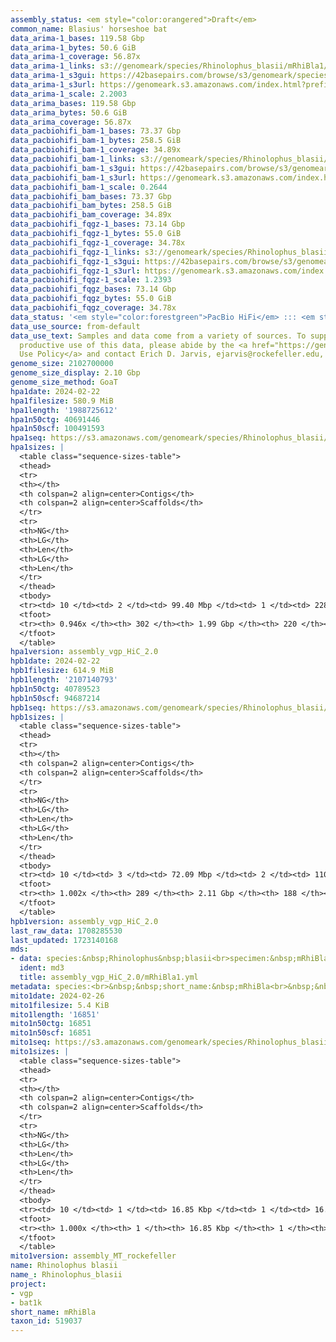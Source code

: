 ```yaml
---
assembly_status: <em style="color:orangered">Draft</em>
common_name: Blasius' horseshoe bat
data_arima-1_bases: 119.58 Gbp
data_arima-1_bytes: 50.6 GiB
data_arima-1_coverage: 56.87x
data_arima-1_links: s3://genomeark/species/Rhinolophus_blasii/mRhiBla1/genomic_data/arima/<br>
data_arima-1_s3gui: https://42basepairs.com/browse/s3/genomeark/species/Rhinolophus_blasii/mRhiBla1/genomic_data/arima/
data_arima-1_s3url: https://genomeark.s3.amazonaws.com/index.html?prefix=species/Rhinolophus_blasii/mRhiBla1/genomic_data/arima/
data_arima-1_scale: 2.2003
data_arima_bases: 119.58 Gbp
data_arima_bytes: 50.6 GiB
data_arima_coverage: 56.87x
data_pacbiohifi_bam-1_bases: 73.37 Gbp
data_pacbiohifi_bam-1_bytes: 258.5 GiB
data_pacbiohifi_bam-1_coverage: 34.89x
data_pacbiohifi_bam-1_links: s3://genomeark/species/Rhinolophus_blasii/mRhiBla1/genomic_data/pacbio_hifi/<br>
data_pacbiohifi_bam-1_s3gui: https://42basepairs.com/browse/s3/genomeark/species/Rhinolophus_blasii/mRhiBla1/genomic_data/pacbio_hifi/
data_pacbiohifi_bam-1_s3url: https://genomeark.s3.amazonaws.com/index.html?prefix=species/Rhinolophus_blasii/mRhiBla1/genomic_data/pacbio_hifi/
data_pacbiohifi_bam-1_scale: 0.2644
data_pacbiohifi_bam_bases: 73.37 Gbp
data_pacbiohifi_bam_bytes: 258.5 GiB
data_pacbiohifi_bam_coverage: 34.89x
data_pacbiohifi_fqgz-1_bases: 73.14 Gbp
data_pacbiohifi_fqgz-1_bytes: 55.0 GiB
data_pacbiohifi_fqgz-1_coverage: 34.78x
data_pacbiohifi_fqgz-1_links: s3://genomeark/species/Rhinolophus_blasii/mRhiBla1/genomic_data/pacbio_hifi/<br>
data_pacbiohifi_fqgz-1_s3gui: https://42basepairs.com/browse/s3/genomeark/species/Rhinolophus_blasii/mRhiBla1/genomic_data/pacbio_hifi/
data_pacbiohifi_fqgz-1_s3url: https://genomeark.s3.amazonaws.com/index.html?prefix=species/Rhinolophus_blasii/mRhiBla1/genomic_data/pacbio_hifi/
data_pacbiohifi_fqgz-1_scale: 1.2393
data_pacbiohifi_fqgz_bases: 73.14 Gbp
data_pacbiohifi_fqgz_bytes: 55.0 GiB
data_pacbiohifi_fqgz_coverage: 34.78x
data_status: '<em style="color:forestgreen">PacBio HiFi</em> ::: <em style="color:forestgreen">Arima</em>'
data_use_source: from-default
data_use_text: Samples and data come from a variety of sources. To support fair and
  productive use of this data, please abide by the <a href="https://genome10k.soe.ucsc.edu/data-use-policies/">Data
  Use Policy</a> and contact Erich D. Jarvis, ejarvis@rockefeller.edu, with any questions.
genome_size: 2102700000
genome_size_display: 2.10 Gbp
genome_size_method: GoaT
hpa1date: 2024-02-22
hpa1filesize: 580.9 MiB
hpa1length: '1988725612'
hpa1n50ctg: 40691446
hpa1n50scf: 100491593
hpa1seq: https://s3.amazonaws.com/genomeark/species/Rhinolophus_blasii/mRhiBla1/assembly_vgp_HiC_2.0/mRhiBla1.HiC.hap1.20240222.fasta.gz
hpa1sizes: |
  <table class="sequence-sizes-table">
  <thead>
  <tr>
  <th></th>
  <th colspan=2 align=center>Contigs</th>
  <th colspan=2 align=center>Scaffolds</th>
  </tr>
  <tr>
  <th>NG</th>
  <th>LG</th>
  <th>Len</th>
  <th>LG</th>
  <th>Len</th>
  </tr>
  </thead>
  <tbody>
  <tr><td> 10 </td><td> 2 </td><td> 99.40 Mbp </td><td> 1 </td><td> 228.18 Mbp </td></tr><tr><td> 20 </td><td> 5 </td><td> 72.75 Mbp </td><td> 3 </td><td> 111.00 Mbp </td></tr><tr><td> 30 </td><td> 8 </td><td> 59.10 Mbp </td><td> 5 </td><td> 108.02 Mbp </td></tr><tr><td> 40 </td><td> 13 </td><td> 46.08 Mbp </td><td> 7 </td><td> 101.94 Mbp </td></tr><tr style="background-color:#cccccc;"><td> 50 </td><td> 17 </td><td style="background-color:#88ff88;"> 40.69 Mbp </td><td> 9 </td><td style="background-color:#88ff88;"> 100.49 Mbp </td></tr><tr><td> 60 </td><td> 24 </td><td> 29.27 Mbp </td><td> 11 </td><td> 92.95 Mbp </td></tr><tr><td> 70 </td><td> 31 </td><td> 24.47 Mbp </td><td> 13 </td><td> 73.50 Mbp </td></tr><tr><td> 80 </td><td> 42 </td><td> 16.62 Mbp </td><td> 17 </td><td> 60.22 Mbp </td></tr><tr><td> 90 </td><td> 63 </td><td> 5.54 Mbp </td><td> 20 </td><td> 46.08 Mbp </td></tr><tr><td> 100 </td><td> 0 </td><td>  </td><td> 0 </td><td>  </td></tr></tbody>
  <tfoot>
  <tr><th> 0.946x </th><th> 302 </th><th> 1.99 Gbp </th><th> 220 </th><th> 1.99 Gbp </th></tr>
  </tfoot>
  </table>
hpa1version: assembly_vgp_HiC_2.0
hpb1date: 2024-02-22
hpb1filesize: 614.9 MiB
hpb1length: '2107140793'
hpb1n50ctg: 40789523
hpb1n50scf: 94687214
hpb1seq: https://s3.amazonaws.com/genomeark/species/Rhinolophus_blasii/mRhiBla1/assembly_vgp_HiC_2.0/mRhiBla1.HiC.hap2.20240222.fasta.gz
hpb1sizes: |
  <table class="sequence-sizes-table">
  <thead>
  <tr>
  <th></th>
  <th colspan=2 align=center>Contigs</th>
  <th colspan=2 align=center>Scaffolds</th>
  </tr>
  <tr>
  <th>NG</th>
  <th>LG</th>
  <th>Len</th>
  <th>LG</th>
  <th>Len</th>
  </tr>
  </thead>
  <tbody>
  <tr><td> 10 </td><td> 3 </td><td> 72.09 Mbp </td><td> 2 </td><td> 110.58 Mbp </td></tr><tr><td> 20 </td><td> 6 </td><td> 60.38 Mbp </td><td> 4 </td><td> 108.05 Mbp </td></tr><tr><td> 30 </td><td> 9 </td><td> 55.71 Mbp </td><td> 6 </td><td> 104.19 Mbp </td></tr><tr><td> 40 </td><td> 14 </td><td> 48.96 Mbp </td><td> 8 </td><td> 100.86 Mbp </td></tr><tr style="background-color:#cccccc;"><td> 50 </td><td> 18 </td><td style="background-color:#88ff88;"> 40.79 Mbp </td><td> 10 </td><td style="background-color:#88ff88;"> 94.69 Mbp </td></tr><tr><td> 60 </td><td> 24 </td><td> 32.76 Mbp </td><td> 12 </td><td> 88.73 Mbp </td></tr><tr><td> 70 </td><td> 31 </td><td> 24.65 Mbp </td><td> 15 </td><td> 73.42 Mbp </td></tr><tr><td> 80 </td><td> 42 </td><td> 13.50 Mbp </td><td> 18 </td><td> 62.85 Mbp </td></tr><tr><td> 90 </td><td> 63 </td><td> 7.69 Mbp </td><td> 22 </td><td> 46.03 Mbp </td></tr><tr><td> 100 </td><td> 201 </td><td> 93.06 Kbp </td><td> 101 </td><td> 93.06 Kbp </td></tr></tbody>
  <tfoot>
  <tr><th> 1.002x </th><th> 289 </th><th> 2.11 Gbp </th><th> 188 </th><th> 2.11 Gbp </th></tr>
  </tfoot>
  </table>
hpb1version: assembly_vgp_HiC_2.0
last_raw_data: 1708285530
last_updated: 1723140168
mds:
- data: species:&nbsp;Rhinolophus&nbsp;blasii<br>specimen:&nbsp;mRhiBla1<br>projects:&nbsp;<br>&nbsp;&nbsp;-&nbsp;vgp<br>&nbsp;&nbsp;-&nbsp;bat1k<br>assembled_by_group:&nbsp;Rockefeller<br>data_location:&nbsp;S3<br>release_to:&nbsp;S3<br>primary:&nbsp;s3://genomeark/species/Rhinolophus_blasii/mRhiBla1/assembly_vgp_HiC_2.0/mRhiBla1.HiC.hap1.20240222.fasta.gz<br>haplotigs:&nbsp;s3://genomeark/species/Rhinolophus_blasii/mRhiBla1/assembly_vgp_HiC_2.0/mRhiBla1.HiC.hap2.20240222.fasta.gz<br>pretext:&nbsp;s3://genomeark/species/Rhinolophus_blasii/mRhiBla1/assembly_vgp_HiC_2.0/evaluation/hap1/pretext/mRhiBla1_hap1_s2.pretext<br>pretext:&nbsp;s3://genomeark/species/Rhinolophus_blasii/mRhiBla1/assembly_vgp_HiC_2.0/evaluation/hap2/pretext/mRhiBla1_hap2_s2.pretext<br>kmer_spectra_img:&nbsp;s3://genomeark/species/Rhinolophus_blasii/mRhiBla1/assembly_vgp_HiC_2.0/evaluation/merqury/mRhiBla1_png/<br>pacbio_read_dir:&nbsp;s3://genomeark/species/Rhinolophus_blasii/mRhiBla1/genomic_data/pacbio_hifi/<br>pacbio_read_type:&nbsp;hifi<br>hic_read_dir:&nbsp;s3://genomeark/species/Rhinolophus_blasii/mRhiBla1/genomic_data/arima/<br>mito:&nbsp;s3://genomeark/species/Rhinolophus_blasii/mRhiBla1/assembly_MT_rockefeller/mRhiBla1.MT.20240226.fasta.gz<br>pipeline:&nbsp;<br>&nbsp;&nbsp;-&nbsp;hifiasm&nbsp;(0.19.3+galaxy0)<br>&nbsp;&nbsp;-&nbsp;yahs&nbsp;(1.2a.2+galaxy1)<br>notes:&nbsp;This&nbsp;was&nbsp;a&nbsp;Hifiasm-HiC&nbsp;assembly&nbsp;of&nbsp;mRhiBla1.&nbsp;This&nbsp;hap1&nbsp;assembly&nbsp;and&nbsp;hap2&nbsp;assembly&nbsp;underwent&nbsp;separate&nbsp;HiC&nbsp;scaffolding&nbsp;with&nbsp;YaHS.&nbsp;The&nbsp;HiC&nbsp;prep&nbsp;kit&nbsp;used&nbsp;was&nbsp;Swift-IDT.&nbsp;The&nbsp;HiC&nbsp;reaction&nbsp;was&nbsp;using&nbsp;Arima&nbsp;kit&nbsp;v2.<br>
  ident: md3
  title: assembly_vgp_HiC_2.0/mRhiBla1.yml
metadata: species:<br>&nbsp;&nbsp;short_name:&nbsp;mRhiBla<br>&nbsp;&nbsp;name:&nbsp;Rhinolophus&nbsp;blasii<br>&nbsp;&nbsp;taxon_id:&nbsp;519037<br>&nbsp;&nbsp;common_name:&nbsp;Blasius'&nbsp;horseshoe&nbsp;bat<br>&nbsp;&nbsp;order:<br>&nbsp;&nbsp;&nbsp;&nbsp;name:&nbsp;Chiroptera<br>&nbsp;&nbsp;family:<br>&nbsp;&nbsp;&nbsp;&nbsp;name:&nbsp;Rhinolophidae<br>&nbsp;&nbsp;individuals:<br>&nbsp;&nbsp;&nbsp;&nbsp;-&nbsp;short_name:&nbsp;mRhiBla1<br>&nbsp;&nbsp;genome_size:&nbsp;2102700000<br>&nbsp;&nbsp;genome_size_method:&nbsp;GoaT<br>&nbsp;&nbsp;project:&nbsp;[&nbsp;vgp&nbsp;,&nbsp;bat1k&nbsp;]<br>&nbsp;&nbsp;
mito1date: 2024-02-26
mito1filesize: 5.4 KiB
mito1length: '16851'
mito1n50ctg: 16851
mito1n50scf: 16851
mito1seq: https://s3.amazonaws.com/genomeark/species/Rhinolophus_blasii/mRhiBla1/assembly_MT_rockefeller/mRhiBla1.MT.20240226.fasta.gz
mito1sizes: |
  <table class="sequence-sizes-table">
  <thead>
  <tr>
  <th></th>
  <th colspan=2 align=center>Contigs</th>
  <th colspan=2 align=center>Scaffolds</th>
  </tr>
  <tr>
  <th>NG</th>
  <th>LG</th>
  <th>Len</th>
  <th>LG</th>
  <th>Len</th>
  </tr>
  </thead>
  <tbody>
  <tr><td> 10 </td><td> 1 </td><td> 16.85 Kbp </td><td> 1 </td><td> 16.85 Kbp </td></tr><tr><td> 20 </td><td> 1 </td><td> 16.85 Kbp </td><td> 1 </td><td> 16.85 Kbp </td></tr><tr><td> 30 </td><td> 1 </td><td> 16.85 Kbp </td><td> 1 </td><td> 16.85 Kbp </td></tr><tr><td> 40 </td><td> 1 </td><td> 16.85 Kbp </td><td> 1 </td><td> 16.85 Kbp </td></tr><tr style="background-color:#cccccc;"><td> 50 </td><td> 1 </td><td style="background-color:#ff8888;"> 16.85 Kbp </td><td> 1 </td><td style="background-color:#ff8888;"> 16.85 Kbp </td></tr><tr><td> 60 </td><td> 1 </td><td> 16.85 Kbp </td><td> 1 </td><td> 16.85 Kbp </td></tr><tr><td> 70 </td><td> 1 </td><td> 16.85 Kbp </td><td> 1 </td><td> 16.85 Kbp </td></tr><tr><td> 80 </td><td> 1 </td><td> 16.85 Kbp </td><td> 1 </td><td> 16.85 Kbp </td></tr><tr><td> 90 </td><td> 1 </td><td> 16.85 Kbp </td><td> 1 </td><td> 16.85 Kbp </td></tr><tr><td> 100 </td><td> 1 </td><td> 16.85 Kbp </td><td> 1 </td><td> 16.85 Kbp </td></tr></tbody>
  <tfoot>
  <tr><th> 1.000x </th><th> 1 </th><th> 16.85 Kbp </th><th> 1 </th><th> 16.85 Kbp </th></tr>
  </tfoot>
  </table>
mito1version: assembly_MT_rockefeller
name: Rhinolophus blasii
name_: Rhinolophus_blasii
project:
- vgp
- bat1k
short_name: mRhiBla
taxon_id: 519037
---
```

